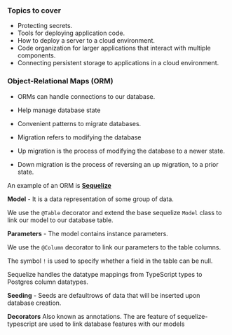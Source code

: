 
### Topics to cover

- Protecting secrets.
- Tools for deploying application code.
- How to deploy a server to a cloud environment.
- Code organization for larger applications that interact with multiple components.
- Connecting persistent storage to applications in a cloud environment.

### Object-Relational Maps (ORM)

- ORMs can handle connections to our database.

- Help manage database state 

- Convenient patterns to migrate databases.

- Migration refers to modifying the database

- Up migration is the process of modifying the database to a newer state.

- Down migration is the process of reversing an up migration, to a prior state.

An example of an ORM is **[Sequelize](http://docs.sequelizejs.com/)**

**Model** - It is a data representation of some group of data.

We use the ```@Table``` decorator and extend the base sequelize ```Model``` class to link our model to our database table.

**Parameters** - The model contains instance parameters.

 We use the ```@Column``` decorator to link our parameters to the table columns. 
 
The symbol ```!``` is used to specify whether a field in the table can be null.

Sequelize handles the datatype mappings from TypeScript types to Postgres column datatypes.

**Seeding** - Seeds are defaultrows of data that will be inserted upon database creation.

**Decorators**
Also known as annotations. The are feature of sequelize-typescript are used to link database features with our models

